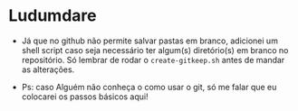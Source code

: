 # Ludumdare

- Já que no github não permite salvar pastas em branco, adicionei um shell script caso seja necessário ter algum(s) diretório(s) em branco no repositório. Só lembrar de rodar o `create-gitkeep.sh` antes de mandar as alterações.


- Ps: caso Alguém não conheça o como usar o git, só me falar que eu colocarei os passos básicos aqui!

